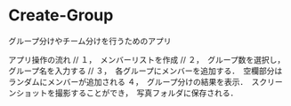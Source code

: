 # Create-Group
グループ分けやチーム分けを行うためのアプリ

アプリ操作の流れ //
１，　メンバーリストを作成 //
２，　グループ数を選択し，　グループ名を入力する //
３，　各グループにメンバーを追加する．　空欄部分はランダムにメンバーが追加される
４，　グループ分けの結果を表示．　スクリーンショットを撮影することができ，　写真フォルダに保存される．
